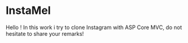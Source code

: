 # InstaMel
 Hello ! In this work i try to clone Instagram with ASP Core MVC, do not hesitate to share your remarks!
